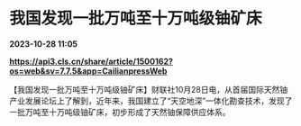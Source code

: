 # 我国发现一批万吨至十万吨级铀矿床

**2023-10-28 11:05**

**https://api3.cls.cn/share/article/1500162?os=web&sv=7.7.5&app=CailianpressWeb**

【我国发现一批万吨至十万吨级铀矿床】财联社10月28日电，从首届国际天然铀产业发展论坛上了解到，近年来，我国建立了“天空地深”一体化勘查技术，发现了一批万吨至十万吨级铀矿床，初步形成了天然铀保障供应体系。